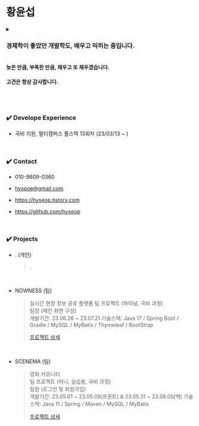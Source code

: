 # 황윤섭
<details>
<summary>

  ### 경제학이 좋았던 개발학도, 배우고 익히는 중입니다.</br>
</summary>
  
  > 세종대학교 경제통상학과</br>
  > https://hyseop.tistory.com
  
  > 국비 지원 멀티캠퍼스 풀스택 개발자 과정 13회차 (2023.03 ~ )
</details>

#### 늦은 만큼, 부족한 만큼, 채우고 또 채우겠습니다. </br>
#### 고견은 항상 감사합니다.
</br>

</br>

### ✔️ Develope Experience

- 국비 지원, 멀티캠퍼스 풀스택 13회차 (23/03/13 ~ )


</br>

### ✔️ Contact

- 010-9609-0360
  
- hyspoe@gmail.com

- https://hyseop.tistory.com

- https://github.com/hyseop

  
</br>

### ✔️ Projects
- . (개인)
   > .
   >
   > 
   </br>

- NOWNESS (팀)
   > 실시간 현장 정보 공유 플랫폼
   > 팀 프로젝트 (파이널, 국비 과정)  
   > 팀장 (메인 화면 구성)  
   > 개발기간: 23.06.26 ~ 23.07.21
   > 기술스택: Java 17 / Spring Boot / Gradle / MySQL / MyBatis / Thymeleaf / BootStrap
   > 
   > [프로젝트 상세](https://github.com/hyseop/NOWNESS)
   </br>
   
- SCENEMA (팀)
   > 영화 커뮤니티  
   > 팀 프로젝트 (미니, 실습용, 국비 과정)  
   > 팀원 (로그인 및 회원가입)  
   > 개발기간: 23.05.01 ~ 23.05.09(프론트) & 23.05.31 ~ 23.06.05(백)
   > 기술스택: Java 11 / Spring / Maven / MySQL / MyBatis
   > 
   > [프로젝트 상세](https://github.com/hyseop/SCENEMA)
   </br>
